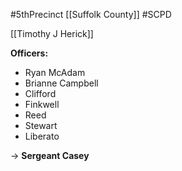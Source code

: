 #5thPrecinct [[Suffolk County]]
#SCPD 

[[Timothy J Herick]]

**Officers:**
- Ryan McAdam
- Brianne Campbell
- Clifford
- Finkwell
- Reed
- Stewart
- Liberato

-> **Sergeant Casey**